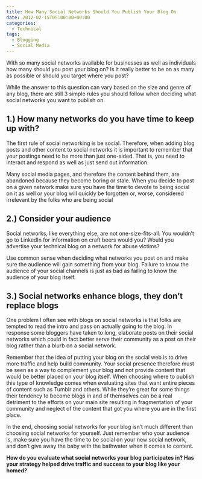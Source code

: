 ```yaml
---
title: How Many Social Networks Should You Publish Your Blog On
date: 2012-02-15T05:00:00+00:00
categories:
  - Technical
tags:
  - Blogging
  - Social Media
---
```


With so many social networks available for businesses as well as individuals how many should you post your blog on? Is it really better to be on as many as possible or should you target where you post?

While the answer to this question can vary based on the size and genre of any blog, there are still 3 simple rules you should follow when deciding what social networks you want to publish on.

## 1.) How many networks do you have time to keep up with?

The first rule of social networking is be social. Therefore, when adding blog posts and other content to social networks it is important to remember that your postings need to be more than just one-sided. That is, you need to interact and respond as well as just send out information.

Many social media pages, and therefore the content behind them, are abandoned because they become boring or stale. When you decide to post on a given network make sure you have the time to devote to being social on it as well or your blog will quickly be forgotten or, worse, considered irrelevant by the folks who are being social

## 2.) Consider your audience

Social networks, like everything else, are not one-size-fits-all. You wouldn’t go to LinkedIn for information on craft beers would you? Would you advertise your technical blog on a network for abuse victims?

Use common sense when deciding what networks you post on and make sure the audience will gain something from your blog. Failure to know the audience of your social channels is just as bad as failing to know the audience of your blog itself.

## 3.) Social networks enhance blogs, they don’t replace blogs

One problem I often see with blogs on social networks is that folks are tempted to read the intro and pass on actually going to the blog. In response some bloggers have taken to long, elaborate posts on their social networks which could in fact better serve their community as a post on their blog rather than a blurb on a social network.

Remember that the idea of putting your blog on the social web is to drive more traffic and help build community. Your social presence therefore must be seen as a way to complement your blog and not provide content that would be better placed on your blog itself. When choosing where to publish this type of knowledge  comes when evaluating sites that want entire pieces of content such as Tumblr and others. While they’re great for some things their tendency to become blogs in and of themselves can be a real detriment to the efforts on your main site resulting in fragmentation of your community and neglect of the content that got you where you are in the first place.

In the end, choosing social networks for your blog isn’t much different than choosing social networks for yourself. Just remember who your audience is, make sure you have the time to be social on your new social network, and don’t give away the baby with the bathwater when it comes to content.

**How do you evaluate what social networks your blog participates in? Has your strategy helped drive traffic and success to your blog like your homed?**